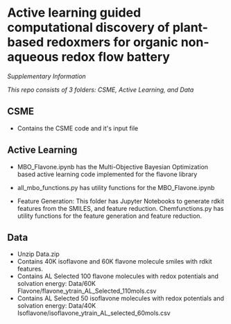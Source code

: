 # Active learning guided computational discovery of plant-based redoxmers for organic non-aqueous redox flow battery

*Supplementary Information*

*This repo consists of 3 folders: CSME, Active Learning, and Data*

## CSME
- Contains the CSME code and it's input file

## Active Learning
- MBO_Flavone.ipynb has the Multi-Objective Bayesian Optimization based active learning code implemented for the flavone library
- all_mbo_functions.py has utility functions for the MBO_Flavone.ipynb

- Feature Generation: This folder has Jupyter Notebooks to generate rdkit features from the SMILES, and feature reduction. Chemfunctions.py has utility functions for the feature generation and feature reduction. 

## Data
- Unzip Data.zip
- Contains 40K isoflavone and 60K flavone molecule smiles with rdkit features.
- Contains AL Selected 100 flavone molecules with redox potentials and solvation energy: Data/60K Flavone/flavone_ytrain_AL_Selected_110mols.csv
- Contains AL Selected 50 isoflavone molecules with redox potentials and solvation energy: Data/40K Isoflavone/isoflavone_ytrain_AL_selected_60mols.csv

